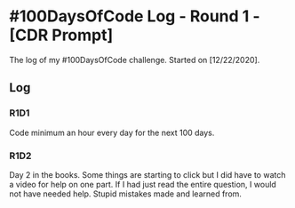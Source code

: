# #100DaysOfCode Log - Round 1 - [CDR Prompt]

The log of my #100DaysOfCode challenge. Started on [12/22/2020].

## Log

### R1D1 
Code minimum an hour every day for the next 100 days.

### R1D2
Day 2 in the books. Some things are starting to click but I did have to watch a video for help on one part. If I had just read the entire question, I would not have needed help. Stupid mistakes made and learned from. 
